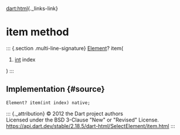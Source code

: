 [dart:html](../../dart-html/dart-html-library){._links-link}

item method
===========

::: {.section .multi-line-signature}
[Element](../element-class)? item(

1.  [int](../../dart-core/int-class) index

)
:::

Implementation {#source}
--------------

``` {.language-dart data-language="dart"}
Element? item(int index) native;
```

::: {._attribution}
© 2012 the Dart project authors\
Licensed under the BSD 3-Clause \"New\" or \"Revised\" License.\
<https://api.dart.dev/stable/2.18.5/dart-html/SelectElement/item.html>
:::
